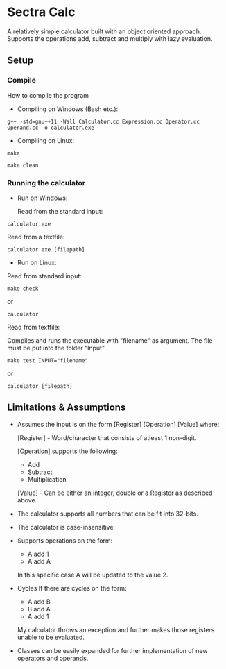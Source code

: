 # Sectra Calc

A relatively simple calculator built with an object oriented approach. Supports the operations add, subtract and multiply with lazy evaluation.

## Setup

### Compile

How to compile the program


-   Compiling on Windows (Bash etc.):

```
g++ -std=gnu++11 -Wall Calculator.cc Expression.cc Operator.cc Operand.cc -o calculator.exe
```

-   Compiling on Linux:
```
make
```
```
make clean   
```

### Running the calculator

-   Run on Windows:

     Read from the standard input:
     
```
calculator.exe
```

Read from a textfile:
     
```
calculator.exe [filepath]
```
-   Run on Linux:


Read from standard input:
```
make check
```

or
         
```
calculator
```

Read from textfile:
     
Compiles and runs the executable with "filename" as argument. The file must be put into the folder "Input".
        
```
make test INPUT="filename"
```

or

```
calculator [filepath]
```

## Limitations & Assumptions

-   Assumes the input is on the form [Register] [Operation] [Value] where:
    
     [Register]   -   Word/character that consists of atleast 1 non-digit.  

     [Operation] supports the following:
     -  Add
     -  Subtract
     -  Multiplication

     [Value]    -   Can be either an integer, double or a Register as described above.

-   The calculator supports all numbers that can be fit into 32-bits.

-   The calculator is case-insensitive

-   Supports operations on the form:
      - A add 1
      - A add A
    
     In this specific case A will be updated to the value 2.

- Cycles
     If there are cycles on the form:
     -  A add B
     -  B add A
     -  A add 1

     My calculator throws an exception and further makes those registers unable to be evaluated.

-   Classes can be easily expanded for further implementation of new operators and operands.
